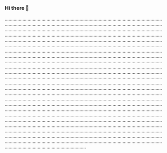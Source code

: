 ### Hi there 👋

................................................................................................................................................................................................................................................................................................................................................................................................................................................................................................................................................................................................................................................................................................................................................................................................................................................................................................................................................................................................................................................................................................................................................................................................................................................................................................................................................................................................................................................................................................................................................................................................................................................................................................................................................................................................................................................................................................................................................................................................................................................................................................................................................................................................................................................................................................................................................................................................................................................................................................................................................................................................................................................................................................................................................................................................................................................................................................................................................................................................................................................................................................................................................................